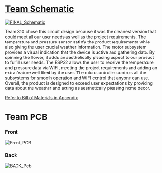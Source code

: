 # [Team Schematic](file:///C:/Users/aweso/Downloads/Hardware_Implementation_V2.pdf)  
[![FINAL_Schematic](https://github.com/Team-310/Team-310.github.io/assets/157059404/03df1ba4-872b-4ea6-91bf-7790a73babd7)](file:///C:/Users/aweso/Downloads/Hardware_Implementation_V2.pdf)

Team 310 chose this circuit design because it was the cleanest version that could meet all our user needs as well as the project requirements. The temperature and pressure sensor satisfy the product requirements while also giving the user crucial weather information. The motor subsystem provides a visual indication that the device is active and gathering data. By spinning the flower, it adds an aesthetically pleasing aspect to our product to fulfill user needs. The ESP32 allows the user to receive the temperature and pressure data via WIFI, meeting the project requirements and adding an extra feature well liked by the user. The microcontroller controls all the subsystems for smooth operation and WIFI control that anyone can use. Overall, the product is designed to exceed user expectations by providing data about the weather and acting as aesthetically pleasing home decor.

[Refer to Bill of Materials in Appendix](Appendix.md)  

# Team PCB  
### Front  
![Front_PCB](https://github.com/Team-310/Team-310.github.io/assets/157059404/1a353fbe-5c22-4cc2-ad1c-f270f0cff043)  
### Back  
![BACK_Pcb](https://github.com/Team-310/Team-310.github.io/assets/157059404/0d64bbe5-73be-490c-8d57-07318451bece)  


